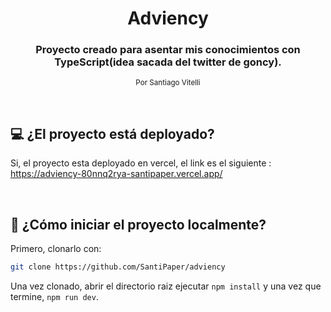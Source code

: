 <div align="center">
 <h1>Adviency
 </h1>
 <h3>Proyecto creado para asentar mis conocimientos con TypeScript(idea sacada del twitter de goncy).</h3>
  
 <small>Por Santiago Vitelli</small>
</div>

<br />

## 💻 ¿El proyecto está deployado?

Si, el proyecto esta deployado en vercel, el link es el siguiente : https://adviency-80nnq2rya-santipaper.vercel.app/

<br />

## 🤔 ¿Cómo iniciar el proyecto localmente?

Primero, clonarlo con:

```bash
git clone https://github.com/SantiPaper/adviency
```

Una vez clonado, abrir el directorio raiz ejecutar `npm install` y una vez que termine, `npm run dev`.

<br />